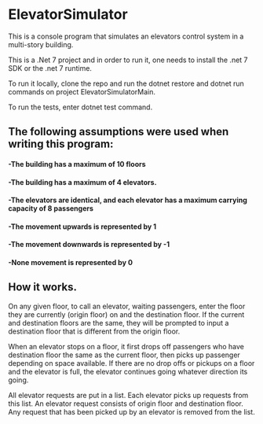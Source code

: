 # ElevatorSimulator

 

This is a console program that simulates an elevators control system in a multi-story building.

This is a .Net 7 project and in order to run it, one needs to install the .net 7 SDK or the .net 7 runtime.

To run it locally, clone the repo and run the dotnet restore and dotnet run commands on project ElevatorSimulatorMain.

To run the tests, enter dotnet test command.

 

## The following assumptions were used when writing this program:

#### -The building has a maximum of 10 floors

#### -The building has a maximum of 4 elevators.

#### -The elevators are identical, and each elevator has a maximum carrying capacity of 8 passengers

#### -The movement upwards is represented by 1

#### -The movement downwards is represented by -1

#### -None movement is represented by 0

 

## How it works.

 

On any given floor, to call an elevator, waiting passengers, enter the floor they are currently (origin floor) on and the destination floor. If the current and destination floors are the same, they will be prompted to input a destination floor that is different from the origin floor.

When an elevator stops on a floor, it first drops off passengers who have destination floor the same as the current floor, then picks up passenger depending on space available. If there are no drop offs or pickups on a floor and the elevator is full, the elevator continues going whatever direction its going.

 

All elevator requests are put in a list. Each elevator picks up requests from this list. An elevator request consists of origin floor and destination floor. Any request that has been picked up by an elevator is removed from the list.


